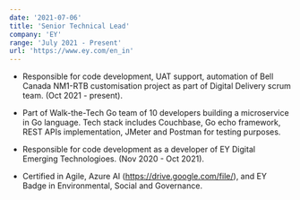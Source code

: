 ```yaml
---
date: '2021-07-06'
title: 'Senior Technical Lead'
company: 'EY'
range: 'July 2021 - Present'
url: 'https://www.ey.com/en_in'
---
```


- Responsible for code development, UAT support, automation of Bell Canada NM1-RTB customisation project as part of Digital Delivery scrum team. (Oct 2021 - present).

- Part of Walk-the-Tech Go team of 10 developers building a microservice in Go language. Tech stack includes Couchbase, Go echo framework, REST APIs implementation, JMeter and Postman for testing purposes.

- Responsible for code development as a developer of EY Digital Emerging Technologioes. (Nov 2020 - Oct 2021).

- Certified in Agile, Azure AI (https://drive.google.com/file/), and EY Badge in Environmental, Social and Governance.